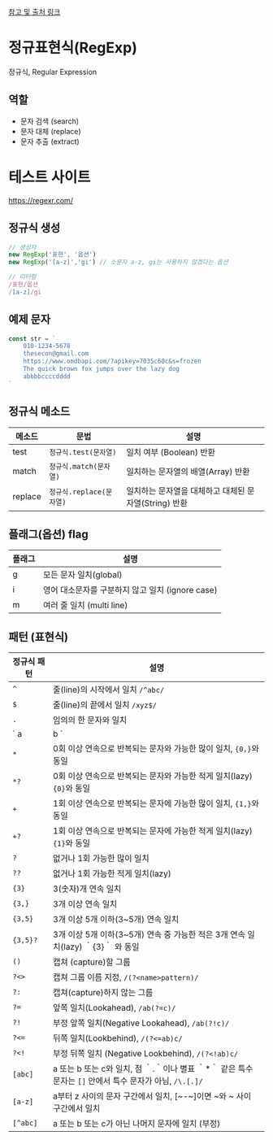 [참고 및 출처 링크](https://heropy.blog/2018/10/28/regexp/)
# 정규표현식(RegExp)

정규식, Regular Expression
## 역할
- 문자 검색 (search)
- 문자 대체 (replace)
- 문자 추출 (extract)

# 테스트 사이트
https://regexr.com/

## 정규식 생성
~~~js
// 생성자
new RegExp('표현', '옵션')
new RegExp('[a-z]','gi') // 소문자 a-z, gi는 사용하지 않겠다는 옵션

// 리터럴
/표현/옵션
/[a-z]/gi
~~~

## 예제 문자
~~~js
const str = `
    010-1234-5678
    thesecon@gmail.com
    https://www.omdbapi.com/?apikey=7035c60c&s=frozen
    The quick brown fox jumps over the lazy dog
    abbbbccccdddd
`
~~~

## 정규식 메소드
메소드 | 문법 | 설명
--|--|--
test | `정규식.test(문자열)` | 일치 여부 (Boolean) 반환
match | `정규식.match(문자열)` | 일치하는 문자열의 배열(Array) 반환
replace | `정규식.replace(문자열)` | 일치하는 문자열을 대체하고 대체된 문자열(String) 반환

## 플래그(옵션) flag
플래그 | 설명
--|--
g | 모든 문자 일치(global)
i | 영어 대소문자를 구분하지 않고 일치 (ignore case)
m | 여러 줄 일치 (multi line)

## 패턴 (표현식)
정규식 패턴 | 설명
--|--
` ^ ` | 줄(line)의 시작에서 일치 `/^abc/`
` $ ` | 줄(line)의 끝에서 일치 `/xyz$/`
` . ` | 임의의 한 문자와 일치
` a|b ` | a 또는 b와 일치, 인덱스가 작은 것을 우선 반환함
` * ` | 0회 이상 연속으로 반복되는 문자와 가능한 많이 일치, `{0,}`와 동일
` *? ` | 0회 이상 연속으로 반복되는 문자와 가능한 적게 일치(lazy) `{0}`와 동일
` + ` | 1회 이상 연속으로 반복되는 문자에 가능한 많이 일치, `{1,}`와 동일
` +? ` | 1회 이상 연속으로 반복되는 문자에 가능한 적게 일치(lazy) `{1}`와 동일
` ? ` | 없거나 1회 가능한 많이 일치 
` ?? ` | 없거나 1회 가능한 적게 일치(lazy)
` {3} ` | 3(숫자)개 연속 일치
` {3,} ` | 3개 이상 연속 일치
` {3,5} ` | 3개 이상 5개 이하(3~5개) 연속 일치
` {3,5}? ` | 3개 이상 5개 이하(3~5개) 연속 중 가능한 적은 3개 연속 일치(lazy) ｀{3}｀ 와 동일
` () ` | 캡쳐 (capture)할 그룹
` ?<> ` | 캡쳐 그룹 이름 지정, `/(?<name>pattern)/`
` ?: ` | 캡쳐(capture)하지 않는 그룹
` ?= ` | 앞쪽 일치(Lookahead), `/ab(?=c)/`
` ?! ` | 부정 앞쪽 일치(Negative Lookahead), `/ab(?!c)/`
` ?<= ` | 뒤쪽 일치(Lookbehind), `/(?<=ab)c/`
` ?<! ` | 부정 뒤쪽 일치 (Negative Lookbehind), `/(?<!ab)c/`
` [abc] ` | a 또는 b 또는 c와 일치, 점 ｀.｀이나 별표 ｀*｀ 같은 특수 문자는 `[]` 안에서 특수 문자가 아님, `/\.[.]/` 
` [a-z] ` | a부터 z 사이의 문자 구간에서 일치, [~-~]이면 ~와 ~ 사이 구간에서 일치
`[^abc] ` | a 또는 b 또는 c가 아닌 나머지 문자에 일치 (부정)
